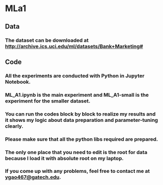 # MLa1

## Data
### The dataset can be downloaded at http://archive.ics.uci.edu/ml/datasets/Bank+Marketing#

## Code
### All the experiments are conducted with Python in Jupyter Notebook. 
### ML_A1.ipynb is the main experiment and ML_A1-small is the experiment for the smaller dataset.
### You can run the codes block by block to realize my results and it shows my logic about data preparation and parameter-tuning clearly. 
### Please make sure that all the python libs required are prepared.
### The only one place that you need to edit is the root for data because I load it with absolute root on my laptop.

### If you come up with any problems, feel free to contact me at ygao467@gatech.edu.
